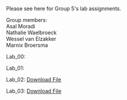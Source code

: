 Please see here for Group 5's lab assignments. 

Group members: <br>
  Asal Moradi <br>
  Nathalie Waelbroeck <br>
  Wessel van Elzakker <br>
  Marnix Broersma <br>

Lab_00: 

Lab_01: 

Lab_02: <a href="Assignment 3_NW.ipynb">Download File</a>

Lab_03: <a href="hw-04_Group5 Final.ipynb">Download File</a>
